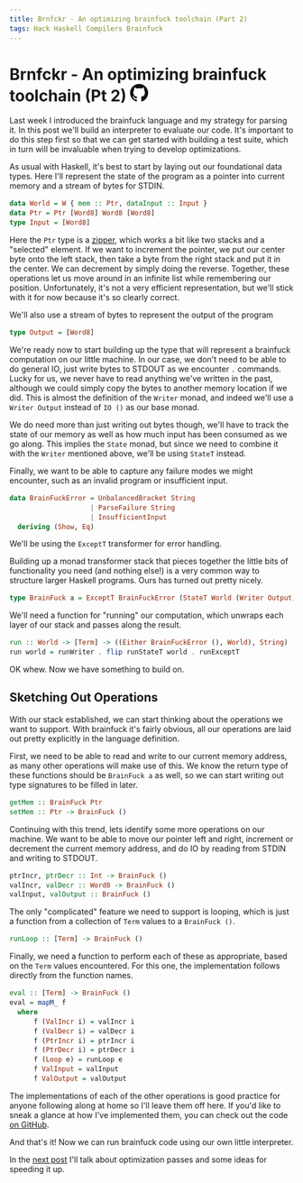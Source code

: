 ```yaml
---
title: Brnfckr - An optimizing brainfuck toolchain (Part 2)
tags: Hack Haskell Compilers Brainfuck
---
```


# Brnfckr - An optimizing brainfuck toolchain (Pt 2) [![](/images/github-logo_32.png)][repo]

Last week I introduced the brainfuck language and my strategy for
parsing it. In this post we'll build an interpreter to evaluate our code. It's
important to do this step first so that we can get started with building a test
suite, which in turn will be invaluable when trying to develop optimizations.

As usual with Haskell, it's best to start by laying out our foundational data
types. Here I'll represent the state of the program as a pointer into current
memory and a stream of bytes for STDIN.

```haskell
data World = W { mem :: Ptr, dataInput :: Input }
data Ptr = Ptr [Word8] Word8 [Word8]
type Input = [Word8]
```
Here the `Ptr` type is a [zipper][zipper], which works a bit like two stacks
and a "selected" element. If we want to increment the pointer, we put our
center byte onto the left stack, then take a byte from the right stack and put
it in the center. We can decrement by simply doing the reverse. Together, these
operations let us move around in an infinite list while remembering our
position. Unfortunately, it's not a very efficient representation, but we'll
stick with it for now because it's so clearly correct.

We'll also use a stream of bytes to represent the output of the program
```haskell
type Output = [Word8]
```

We're ready now to start building up the type that will represent a brainfuck
computation on our little machine. In our case, we don't need to be able to do
general IO, just write bytes to STDOUT as we encounter `.` commands.
Lucky for us, we never have to read anything we've written in the past,
although we could simply copy the bytes to another memory location if we did.
This is almost the definition of the `Writer` monad, and indeed we'll use a
`Writer Output` instead of `IO ()` as our base monad.

We do need more than just writing out bytes though, we'll have to track the
state of our memory as well as how much input has been consumed as we go along.
This implies the `State` monad, but since we need to combine it with the
`Writer` mentioned above, we'll be using `StateT` instead.

Finally, we want to be able to capture any failure modes we might encounter,
such as an invalid program or insufficient input.

```haskell
data BrainFuckError = UnbalancedBracket String
                    | ParseFailure String
                    | InsufficientInput
  deriving (Show, Eq)
```
 We'll be using the `ExceptT` transformer for error handling.
 
 Building up a monad transformer stack that pieces together the little bits of
 functionality you need (and nothing else!) is a very common way to structure
 larger Haskell programs. Ours has turned out pretty nicely.

```haskell
type BrainFuck a = ExceptT BrainFuckError (StateT World (Writer Output)) a
```
We'll need a function for "running" our computation, which unwraps each layer
of our stack and passes along the result.
```haskell
run :: World -> [Term] -> ((Either BrainFuckError (), World), String)
run world = runWriter . flip runStateT world . runExceptT
```
OK whew. Now we have something to build on.

## Sketching Out Operations

With our stack established, we can start thinking about the operations we want
to support. With brainfuck it's fairly obvious, all our operations are laid out
pretty explicitly in the language definition.

First, we need to be able to read and write to our current memory address, as
many other operations will make use of this. We know the return type of these
functions should be `BrainFuck a` as well, so we can start writing out type
signatures to be filled in later.

```haskell
getMem :: BrainFuck Ptr
setMem :: Ptr -> BrainFuck ()
```
Continuing with this trend, lets identify some more operations on our
machine. We want to be able to move our pointer left and right, increment or
decrement the current memory address, and do IO by reading from STDIN and
writing to STDOUT.
```haskell
ptrIncr, ptrDecr :: Int -> BrainFuck ()
valIncr, valDecr :: Word8 -> BrainFuck ()
valInput, valOutput :: BrainFuck ()
```
The only "complicated" feature we need to support is looping, which is just a
function from a collection of `Term` values to a `BrainFuck ()`.

```haskell
runLoop :: [Term] -> BrainFuck ()
```

Finally, we need a function to perform each of these as appropriate, based on
the `Term` values encountered. For this one, the implementation follows
directly from the function names.

```haskell
eval :: [Term] -> BrainFuck ()
eval = mapM_ f
  where
      f (ValIncr i) = valIncr i
      f (ValDecr i) = valDecr i
      f (PtrIncr i) = ptrIncr i
      f (PtrDecr i) = ptrDecr i
      f (Loop e) = runLoop e
      f ValInput = valInput
      f ValOutput = valOutput
```
The implementations of each of the other operations is good practice for anyone
following along at home so I'll leave them off here. If you'd like to sneak a
glance at how I've implemented them, you can check out the code
[on GitHub][eval].

And that's it! Now we can run brainfuck code using our own little interpreter.

In the [next post](2015-05-25-brnfckr-opt.html) I'll talk about optimization
passes and some ideas for speeding it up.

[zipper]: https://wiki.haskell.org/Zipper
[repo]: https://github.com/johntyree/brnfckr
[eval]: https://github.com/johntyree/brnfckr/blob/master/src/Brnfckr/Eval.hs
